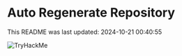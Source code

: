 # Auto Regenerate Repository

This README was last updated: 2024-10-21 00:40:55

 ![TryHackMe](https://tryhackme.com/badge/533634)